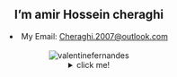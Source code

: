 <center><h2>I’m amir Hossein cheraghi </h2>
<li>
My Email: <a href="mailto:Cheraghi.2007@outlook.com">Cheraghi.2007@outlook.com</a>
</li></br>
<img align="center" src="https://github-readme-streak-stats.herokuapp.com/?user=Amircfyt&" alt="valentinefernandes" />

<details>
<summary>click me!</summary>
<p align="center"></br>
<img align="center" src="https://github-readme-stats.vercel.app/api?username=amircfyt&show_icons=true&count_private=true&include_all_commits=true" />
<img align="center" src="https://github-profile-trophy.vercel.app/?username=amircfyt&row=2&column=3" />
<img align="center" src="https://github-profile-summary-cards.vercel.app/api/cards/profile-details?username=Amircfyt&theme=github" />

</details>
